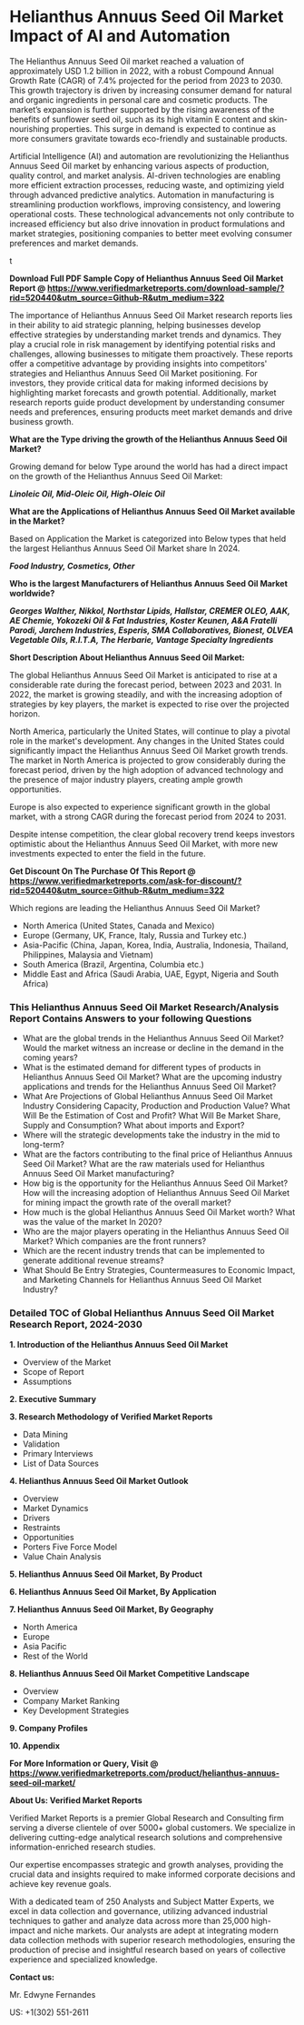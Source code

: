 <meta name="title" content="Global Helianthus Annuus Seed Oil Market Impact of AI and Automation"><meta name="description" content="The Helianthus Annuus Seed Oil market reached a valuation of approximately USD 1.2 billion in 2022, with a robust Compound Annual Growth Rate (CAGR) of 7.4% projected "><meta name="title" content="Helianthus Annuus Seed Oil Market Size, Share, Scope, Trends, Growth, Opportunities, Analysis, Forecast"><h1>Helianthus Annuus Seed Oil Market Impact of AI and Automation</h1><p>The Helianthus Annuus Seed Oil market reached a valuation of approximately USD 1.2 billion in 2022, with a robust Compound Annual Growth Rate (CAGR) of 7.4% projected for the period from 2023 to 2030. This growth trajectory is driven by increasing consumer demand for natural and organic ingredients in personal care and cosmetic products. The market’s expansion is further supported by the rising awareness of the benefits of sunflower seed oil, such as its high vitamin E content and skin-nourishing properties. This surge in demand is expected to continue as more consumers gravitate towards eco-friendly and sustainable products.</p><p>Artificial Intelligence (AI) and automation are revolutionizing the Helianthus Annuus Seed Oil market by enhancing various aspects of production, quality control, and market analysis. AI-driven technologies are enabling more efficient extraction processes, reducing waste, and optimizing yield through advanced predictive analytics. Automation in manufacturing is streamlining production workflows, improving consistency, and lowering operational costs. These technological advancements not only contribute to increased efficiency but also drive innovation in product formulations and market strategies, positioning companies to better meet evolving consumer preferences and market demands.</p>t</p><p id="" class=""><strong>Download Full PDF Sample Copy of Helianthus Annuus Seed Oil Market Report @ <a href="https://www.verifiedmarketreports.com/download-sample/?rid=520440&utm_source=Github-R&utm_medium=322" target="_blank">https://www.verifiedmarketreports.com/download-sample/?rid=520440&utm_source=Github-R&utm_medium=322</a></strong></p><p>The importance of&nbsp;Helianthus Annuus Seed Oil Market research reports lies in their ability to aid strategic planning, helping businesses develop effective strategies by understanding market trends and dynamics. They play a crucial role in risk management by identifying potential risks and challenges, allowing businesses to mitigate them proactively. These reports offer a competitive advantage by providing insights into competitors' strategies and Helianthus Annuus Seed Oil Market positioning. For investors, they provide critical data for making informed decisions by highlighting market forecasts and growth potential. Additionally, market research reports guide product development by understanding consumer needs and preferences, ensuring products meet market demands and drive business growth.</p><p><strong>What are the&nbsp;Type driving the growth of the Helianthus Annuus Seed Oil Market?</strong></p><p id="" class="">Growing demand for below Type around the world has had a direct impact on the growth of the Helianthus Annuus Seed Oil Market:</p><em><strong>Linoleic Oil, Mid-Oleic Oil, High-Oleic Oil</strong></em></p><strong>What are the&nbsp;Applications&nbsp;of Helianthus Annuus Seed Oil Market available in the Market?</strong></p><p id="" class="">Based on Application the Market is categorized into Below types that held the largest Helianthus Annuus Seed Oil Market share In 2024.</p><em><strong>Food Industry, Cosmetics, Other</strong></em></p><strong>Who is the largest Manufacturers of Helianthus Annuus Seed Oil Market worldwide?</strong></p><p><em><strong>Georges Walther, Nikkol, Northstar Lipids, Hallstar, CREMER OLEO, AAK, AE Chemie, Yokozeki Oil & Fat Industries, Koster Keunen, A&A Fratelli Parodi, Jarchem Industries, Esperis, SMA Collaboratives, Bionest, OLVEA Vegetable Oils, R.I.T.A, The Herbarie, Vantage Specialty Ingredients</strong></em></p><p id="" class=""><strong>Short Description About Helianthus Annuus Seed Oil Market:</strong></p><p>The global Helianthus Annuus Seed Oil Market is anticipated to rise at a considerable rate during the forecast period, between 2023 and 2031. In 2022, the market is growing steadily, and with the increasing adoption of strategies by key players, the market is expected to rise over the projected horizon.</p><p>North America, particularly the United States, will continue to play a pivotal role in the market's development. Any changes in the United States could significantly impact the Helianthus Annuus Seed Oil Market growth trends. The market in North America is projected to grow considerably during the forecast period, driven by the high adoption of advanced technology and the presence of major industry players, creating ample growth opportunities.</p><p>Europe is also expected to experience significant growth in the global market, with a strong CAGR during the forecast period from 2024 to 2031.</p><p>Despite intense competition, the clear global recovery trend keeps investors optimistic about the Helianthus Annuus Seed Oil Market, with more new investments expected to enter the field in the future.</p><p id="" class=""><strong>Get Discount On The Purchase Of This Report @ <a href="https://www.verifiedmarketreports.com/ask-for-discount/?rid=520440&utm_source=Github-R&utm_medium=322" target="_blank">https://www.verifiedmarketreports.com/ask-for-discount/?rid=520440&utm_source=Github-R&utm_medium=322</a></strong></p>Which regions are leading the Helianthus Annuus Seed Oil Market?</p><ul><li>North America (United States, Canada and Mexico)</li><li>Europe (Germany, UK, France, Italy, Russia and Turkey etc.)</li><li>Asia-Pacific (China, Japan, Korea, India, Australia, Indonesia, Thailand, Philippines, Malaysia and Vietnam)</li><li>South America (Brazil, Argentina, Columbia etc.)</li><li>Middle East and Africa (Saudi Arabia, UAE, Egypt, Nigeria and South Africa)</li></ul><h3 id="" class="">This Helianthus Annuus Seed Oil Market Research/Analysis Report Contains Answers to your following Questions</h3><ul><li>What are the global trends in the Helianthus Annuus Seed Oil Market? Would the market witness an increase or decline in the demand in the coming years?</li><li>What is the estimated demand for different types of products in Helianthus Annuus Seed Oil Market? What are the upcoming industry applications and trends for the Helianthus Annuus Seed Oil Market?</li><li>What Are Projections of Global Helianthus Annuus Seed Oil Market Industry Considering Capacity, Production and Production Value? What Will Be the Estimation of Cost and Profit? What Will Be Market Share, Supply and Consumption? What about imports and Export?</li><li>Where will the strategic developments take the industry in the mid to long-term?</li><li>What are the factors contributing to the final price of Helianthus Annuus Seed Oil Market? What are the raw materials used for Helianthus Annuus Seed Oil Market manufacturing?</li><li>How big is the opportunity for the Helianthus Annuus Seed Oil Market? How will the increasing adoption of Helianthus Annuus Seed Oil Market for mining impact the growth rate of the overall market?</li><li>How much is the global Helianthus Annuus Seed Oil Market worth? What was the value of the market In 2020?</li><li>Who are the major players operating in the Helianthus Annuus Seed Oil Market? Which companies are the front runners?</li><li>Which are the recent industry trends that can be implemented to generate additional revenue streams?</li><li>What Should Be Entry Strategies, Countermeasures to Economic Impact, and Marketing Channels for Helianthus Annuus Seed Oil Market Industry?</li></ul><h3 id="" class="">Detailed TOC of Global Helianthus Annuus Seed Oil Market Research Report, 2024-2030</h3><p id="" class=""><strong>1. Introduction of the Helianthus Annuus Seed Oil Market</strong></p><ul><li>Overview of the Market</li><li>Scope of Report</li><li>Assumptions</li></ul><p id="" class=""><strong>2. Executive Summary</strong></p><p id="" class=""><strong>3. Research Methodology of Verified Market Reports</strong></p><ul><li>Data Mining</li><li>Validation</li><li>Primary Interviews</li><li>List of Data Sources</li></ul><p id="" class=""><strong>4. Helianthus Annuus Seed Oil Market Outlook</strong></p><ul><li>Overview</li><li>Market Dynamics</li><li>Drivers</li><li>Restraints</li><li>Opportunities</li><li>Porters Five Force Model</li><li>Value Chain Analysis</li></ul><p id="" class=""><strong>5. Helianthus Annuus Seed Oil Market, By Product</strong></p><p id="" class=""><strong>6. Helianthus Annuus Seed Oil Market, By Application</strong></p><p id="" class=""><strong>7. Helianthus Annuus Seed Oil Market, By Geography</strong></p><ul><li>North America</li><li>Europe</li><li>Asia Pacific</li><li>Rest of the World</li></ul><p id="" class=""><strong>8. Helianthus Annuus Seed Oil Market Competitive Landscape</strong></p><ul><li>Overview</li><li>Company Market Ranking</li><li>Key Development Strategies</li></ul><p id="" class=""><strong>9. Company Profiles</strong></p><p id="" class=""><strong>10. Appendix</strong></p><p id="" class=""><strong>For More Information or Query, Visit @ <a href="https://www.verifiedmarketreports.com/product/helianthus-annuus-seed-oil-market/" target="_blank">https://www.verifiedmarketreports.com/product/helianthus-annuus-seed-oil-market/</a></strong></p><p id="" class=""><strong>About Us: Verified Market Reports</strong></p><p id="" class="">Verified Market Reports is a premier Global Research and Consulting firm serving a diverse clientele of over 5000+ global customers. We specialize in delivering cutting-edge analytical research solutions and comprehensive information-enriched research studies.</p><p id="" class="">Our expertise encompasses strategic and growth analyses, providing the crucial data and insights required to make informed corporate decisions and achieve key revenue goals.</p><p id="" class="">With a dedicated team of 250 Analysts and Subject Matter Experts, we excel in data collection and governance, utilizing advanced industrial techniques to gather and analyze data across more than 25,000 high-impact and niche markets. Our analysts are adept at integrating modern data collection methods with superior research methodologies, ensuring the production of precise and insightful research based on years of collective experience and specialized knowledge.</p><p id="" class=""><strong>Contact us:</strong></p><p id="" class="">Mr. Edwyne Fernandes</p><p id="" class="">US: +1(302) 551-2611</p>